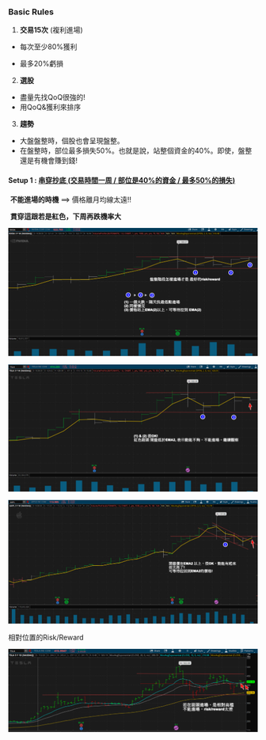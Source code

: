 ### Basic Rules

1. **交易15次** (複利進場)

  * 每次至少80%獲利

  * 最多20%虧損

2. **選股**
 * 盡量先找QoQ很強的!
 * 用QoQ&獲利來排序

3. **趨勢**
 * 大盤盤整時，個股也會呈現盤整。
 * 在盤整時，部位最多損失50%。也就是說，站整個資金的40%。即使，盤整還是有機會賺到錢!



#### Setup 1 : [串穿抄底 (交易時間一周 / 部位是40%的資金 / 最多50%的損失)](setup1.html)

​                     **不能進場的時機** ==> 價格離月均線太遠!!

​                     **貫穿這跟若是紅色，下周再跌機率大**

​                <img src="TradingIdeas.assets/image-20200929223839849.png" alt="image-20200929223839849" style="zoom:67%;" />

![image-20200929224245158](TradingIdeas.assets/image-20200929224245158.png)

![image-20200929224536427](TradingIdeas.assets/image-20200929224536427.png)



相對位置的Risk/Reward

![image-20200929230152692](TradingIdeas.assets/image-20200929230152692.png)